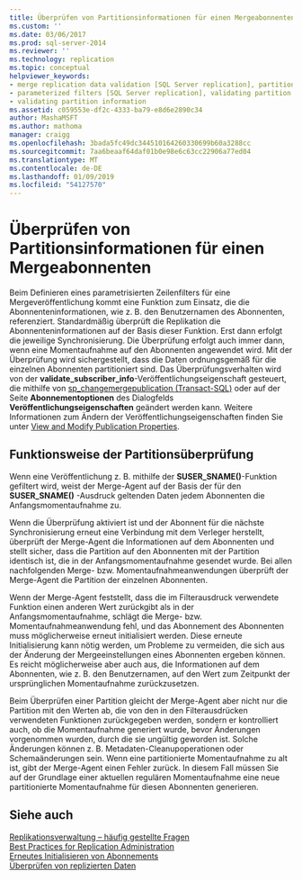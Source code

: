 ```yaml
---
title: Überprüfen von Partitionsinformationen für einen Mergeabonnenten | Microsoft-Dokumentation
ms.custom: ''
ms.date: 03/06/2017
ms.prod: sql-server-2014
ms.reviewer: ''
ms.technology: replication
ms.topic: conceptual
helpviewer_keywords:
- merge replication data validation [SQL Server replication], partitions
- parameterized filters [SQL Server replication], validating partition information
- validating partition information
ms.assetid: c059553e-df2c-4333-ba79-e8d6e2890c34
author: MashaMSFT
ms.author: mathoma
manager: craigg
ms.openlocfilehash: 3bada5fc49dc344510164260330699b60a3288cc
ms.sourcegitcommit: 7aa6beaaf64daf01b0e98e6c63cc22906a77ed04
ms.translationtype: MT
ms.contentlocale: de-DE
ms.lasthandoff: 01/09/2019
ms.locfileid: "54127570"
---
```

# <a name="validate-partition-information-for-a-merge-subscriber"></a>Überprüfen von Partitionsinformationen für einen Mergeabonnenten
  Beim Definieren eines parametrisierten Zeilenfilters für eine Mergeveröffentlichung kommt eine Funktion zum Einsatz, die die Abonnenteninformationen, wie z. B. den Benutzernamen des Abonnenten, referenziert. Standardmäßig überprüft die Replikation die Abonnenteninformationen auf der Basis dieser Funktion. Erst dann erfolgt die jeweilige Synchronisierung. Die Überprüfung erfolgt auch immer dann, wenn eine Momentaufnahme auf den Abonnenten angewendet wird. Mit der Überprüfung wird sichergestellt, dass die Daten ordnungsgemäß für die einzelnen Abonnenten partitioniert sind. Das Überprüfungsverhalten wird von der **validate_subscriber_info**-Veröffentlichungseigenschaft gesteuert, die mithilfe von [sp_changemergepublication &#40;Transact-SQL&#41;](/sql/relational-databases/system-stored-procedures/sp-changemergepublication-transact-sql) oder auf der Seite **Abonnementoptionen** des Dialogfelds **Veröffentlichungseigenschaften** geändert werden kann. Weitere Informationen zum Ändern der Veröffentlichungseigenschaften finden Sie unter [View and Modify Publication Properties](publish/view-and-modify-publication-properties.md).  
  
## <a name="how-partition-validation-works"></a>Funktionsweise der Partitionsüberprüfung  
 Wenn eine Veröffentlichung z. B. mithilfe der **SUSER_SNAME()**-Funktion gefiltert wird, weist der Merge-Agent auf der Basis der für den **SUSER_SNAME()** -Ausdruck geltenden Daten jedem Abonnenten die Anfangsmomentaufnahme zu.  
  
 Wenn die Überprüfung aktiviert ist und der Abonnent für die nächste Synchronisierung erneut eine Verbindung mit dem Verleger herstellt, überprüft der Merge-Agent die Informationen auf dem Abonnenten und stellt sicher, dass die Partition auf den Abonnenten mit der Partition identisch ist, die in der Anfangsmomentaufnahme gesendet wurde. Bei allen nachfolgenden Merge- bzw. Momentaufnahmeanwendungen überprüft der Merge-Agent die Partition der einzelnen Abonnenten.  
  
 Wenn der Merge-Agent feststellt, dass die im Filterausdruck verwendete Funktion einen anderen Wert zurückgibt als in der Anfangsmomentaufnahme, schlägt die Merge- bzw. Momentaufnahmeanwendung fehl, und das Abonnement des Abonnenten muss möglicherweise erneut initialisiert werden. Diese erneute Initialisierung kann nötig werden, um Probleme zu vermeiden, die sich aus der Änderung der Mergeeinstellungen eines Abonnenten ergeben können. Es reicht möglicherweise aber auch aus, die Informationen auf dem Abonnenten, wie z. B. den Benutzernamen, auf den Wert zum Zeitpunkt der ursprünglichen Momentaufnahme zurückzusetzen.  
  
 Beim Überprüfen einer Partition gleicht der Merge-Agent aber nicht nur die Partition mit den Werten ab, die von den in den Filterausdrücken verwendeten Funktionen zurückgegeben werden, sondern er kontrolliert auch, ob die Momentaufnahme generiert wurde, bevor Änderungen vorgenommen wurden, durch die sie ungültig geworden ist. Solche Änderungen können z. B. Metadaten-Cleanupoperationen oder Schemaänderungen sein. Wenn eine partitionierte Momentaufnahme zu alt ist, gibt der Merge-Agent einen Fehler zurück. In diesem Fall müssen Sie auf der Grundlage einer aktuellen regulären Momentaufnahme eine neue partitionierte Momentaufnahme für diesen Abonnenten generieren.  
  
## <a name="see-also"></a>Siehe auch  
 [Replikationsverwaltung – häufig gestellte Fragen](administration/frequently-asked-questions-for-replication-administrators.md)   
 [Best Practices for Replication Administration](administration/best-practices-for-replication-administration.md)   
 [Erneutes Initialisieren von Abonnements](reinitialize-subscriptions.md)   
 [Überprüfen von replizierten Daten](validate-data-at-the-subscriber.md)  
  
  

